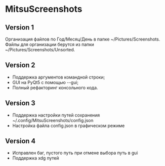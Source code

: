 # MitsuScreenshots
## Version 1
Организация файлов по Год/Месяц/День в папке ~/Pictures/Screenshots. Файлы для организации берутся из папки ~/Pictures/Screenshots/Unsorted.
## Version 2
* Поддержка аргументов командной строки;
* GUI на PyQt5 с помощью --gui;
* Полный рефакторинг консольного кода.
## Version 3
* Поддержка настройки путей сохранения ~/.config/MitsuScreenshots/config.json
* Настройка файла config.json в графическом режиме
## Version 4
* Исправлен баг, пустого путь при отмене выбора путь в gui
* Поддержка xdg путей